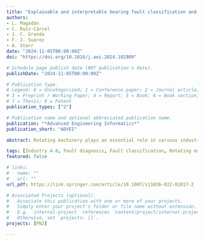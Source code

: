 ```yaml
---
title: "Explainable and interpretable bearing fault classification and diagnosis under limited data"
authors:
- L. Magadán
- C. Ruíz-Cárcel
- J. C. Granda
- F. J. Suárez
- A. Starr
date: "2024-11-05T00:00:00Z"
doi: "https://doi.org/10.1016/j.aei.2024.102909"

# Schedule page publish date (NOT publication's date).
publishDate: "2024-11-05T00:00:00Z"

# Publication type.
# Legend: 0 = Uncategorized; 1 = Conference paper; 2 = Journal article;
# 3 = Preprint / Working Paper; 4 = Report; 5 = Book; 6 = Book section;
# 7 = Thesis; 8 = Patent
publication_types: ["2"]

# Publication name and optional abbreviated publication name.
publication: "*Advanced Engineering Informatics*"
publication_short: "ADVEI"

abstract: Rotating machinery plays an essential role in various industrial processes such as manufacturing, power generation, and transportation. These machines, which include turbines, pumps, motors, compressors, and many others, are the heartbeats of numerous industries. The seamless operation of these machines is critical for the efficiency and productivity of these sectors. However, over time, these machines degrade and can suffer faults. One of the most critical components are bearings, which can suffer different types of faults. This paper presents a novel approach for bearing fault classification and diagnosis under limited data. A Monotonic Smoothed Stacked AutoEncoder (MS2AE) is used to infer a smoothed monotonic health index from raw bearing acceleration data. The MS2AE is trained using only healthy data, so this approach can also be used with recently comisioned equipment that has not failed yet. The explainability provided in the health index construction process makes the system useful in certain industries where black-box AI models cannot be trusted due to strict regulations. The classification and diagnosis system achieves robustness in fault classification under different working conditions by utilizing multiple bearing fault datsets. Its ability to be trained using only healthy data and the interpretability offered, makes it suitable for recently installed rotating machinery in real industrial facilities, without requiring qualified staff.

tags: [Industry 4.0, Fault diagnosis, Fault classification, Rotating machinery, Dynamic time warping, Stacked autoencoder, Explainable AI]
featured: false

# links:
# - name: ""
#   url: ""
url_pdf: https://link.springer.com/article/10.1007/s11036-022-02017-2

# Associated Projects (optional).
#   Associate this publication with one or more of your projects.
#   Simply enter your project's folder or file name without extension.
#   E.g. `internal-project` references `content/project/internal-project/index.md`.
#   Otherwise, set `projects: []`.
projects: [PN2]

---
```

